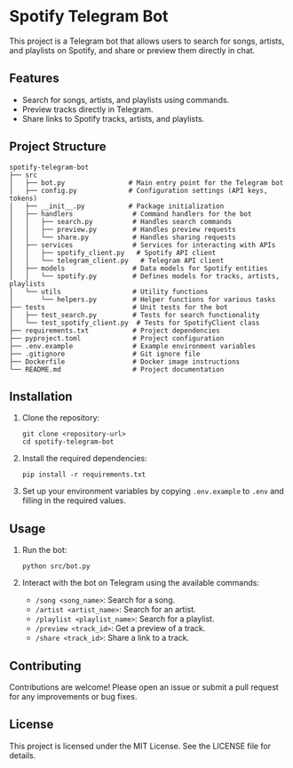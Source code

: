# Spotify Telegram Bot

This project is a Telegram bot that allows users to search for songs, artists, and playlists on Spotify, and share or preview them directly in chat.

## Features

- Search for songs, artists, and playlists using commands.
- Preview tracks directly in Telegram.
- Share links to Spotify tracks, artists, and playlists.

## Project Structure

```
spotify-telegram-bot
├── src
│   ├── bot.py                # Main entry point for the Telegram bot
│   ├── config.py             # Configuration settings (API keys, tokens)
│   ├── __init__.py           # Package initialization
│   ├── handlers               # Command handlers for the bot
│   │   ├── search.py          # Handles search commands
│   │   ├── preview.py         # Handles preview requests
│   │   └── share.py           # Handles sharing requests
│   ├── services               # Services for interacting with APIs
│   │   ├── spotify_client.py   # Spotify API client
│   │   └── telegram_client.py   # Telegram API client
│   ├── models                 # Data models for Spotify entities
│   │   └── spotify.py         # Defines models for tracks, artists, playlists
│   └── utils                  # Utility functions
│       └── helpers.py         # Helper functions for various tasks
├── tests                      # Unit tests for the bot
│   ├── test_search.py         # Tests for search functionality
│   └── test_spotify_client.py  # Tests for SpotifyClient class
├── requirements.txt           # Project dependencies
├── pyproject.toml             # Project configuration
├── .env.example               # Example environment variables
├── .gitignore                 # Git ignore file
├── Dockerfile                 # Docker image instructions
└── README.md                  # Project documentation
```

## Installation

1. Clone the repository:
   ```
   git clone <repository-url>
   cd spotify-telegram-bot
   ```

2. Install the required dependencies:
   ```
   pip install -r requirements.txt
   ```

3. Set up your environment variables by copying `.env.example` to `.env` and filling in the required values.

## Usage

1. Run the bot:
   ```
   python src/bot.py
   ```

2. Interact with the bot on Telegram using the available commands:
   - `/song <song_name>`: Search for a song.
   - `/artist <artist_name>`: Search for an artist.
   - `/playlist <playlist_name>`: Search for a playlist.
   - `/preview <track_id>`: Get a preview of a track.
   - `/share <track_id>`: Share a link to a track.

## Contributing

Contributions are welcome! Please open an issue or submit a pull request for any improvements or bug fixes.

## License

This project is licensed under the MIT License. See the LICENSE file for details.